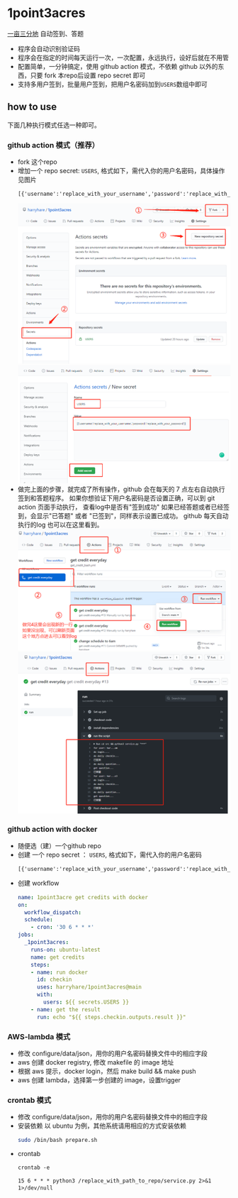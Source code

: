 # 1point3acres

[一亩三分地](https://www.1point3acres.com/bbs/) 自动签到、答题 

* 程序会自动识别验证码
* 程序会在指定的时间每天运行一次，一次配置，永远执行，设好后就在不用管
* 配置简单，一分钟搞定，使用 github action 模式，不依赖 github 以外的东西，只要 fork 本repo后设置 repo secret 即可
* 支持多用户签到，批量用户签到，把用户名密码加到`USERS`数组中即可

## how to use

下面几种执行模式任选一种即可。


### github action 模式（推荐）

* fork 这个repo
* 增加一个 repo secret: `USERS`, 格式如下，需代入你的用户名密码，具体操作见图片
    ```text
    [{'username':'replace_with_your_username','password':'replace_with_your_password'}]
    ```
    ![](screenshots/repo_secret_1.png)
    ![](screenshots/repo_secret_2.png)
* 做完上面的步骤，就完成了所有操作，github 会在每天的 7 点左右自动执行签到和答题程序。
  如果你想验证下用户名密码是否设置正确，可以到 git action 页面手动执行， 查看log中是否有"签到成功"
  如果已经答题或者已经签到，会显示"已答题" 或者 "已签到"，同样表示设置已成功。
  github 每天自动执行的log 也可以在这里看到。
    ![](screenshots/repo_action_1.png)
    ![](screenshots/repo_action_2.png)

### github action with docker

* 随便选（建）一个github repo
* 创建 一个 repo secret ： `USERS`, 格式如下，需代入你的用户名密码
    ```text
    [{'username':'replace_with_your_username','password':'replace_with_your_password'}]
    ```
* 创建 workflow
	```yaml
    name: 1point3acre get credits with docker
    on:
      workflow_dispatch:
      schedule:
        - cron: '30 6 * * *'
    jobs:
      _1point3acres:
        runs-on: ubuntu-latest
        name: get credits
        steps:
        - name: run docker
          id: checkin
          uses: harryhare/1point3acres@main
          with:
            users: ${{ secrets.USERS }}
        - name: get the result
          run: echo "${{ steps.checkin.outputs.result }}"
	```


### AWS-lambda 模式
* 修改 configure/data/json，用你的用户名密码替换文件中的相应字段
* aws 创建 docker registry, 修改 makefile 的 image 地址
* 根据 aws 提示，docker login，然后 make build && make push
* aws 创建 lambda，选择第一步创建的 image，设置trigger


### crontab 模式
* 修改 configure/data/json，用你的用户名密码替换文件中的相应字段
* 安装依赖
以 ubuntu 为例，其他系统请用相应的方式安装依赖
    ```bash
    sudo /bin/bash prepare.sh
    ```
* crontab
    ```
    crontab -e
    ```
    ```text
    15 6 * * * python3 /replace_with_path_to_repo/service.py 2>&1 1>/dev/null
    ```

